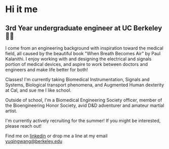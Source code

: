 # Hi it me
## 3rd Year undergraduate engineer at UC Berkeley 🔧🔌

I come from an engineering background with inspiration toward the medical field, all caused by the beautiful book "When Breath Becomes Air" by Paul Kalanithi. I enjoy working with and designing the electrical and signals portion of medical devices, and aspire to work between doctors and engineers and make life better for both!

Classes! I'm currently taking Biomedical Instrumentation, Signals and Systems, Biological transport phenomena, and Augmented Human dexterity at Cal, and sue me I like school.

Outside of school, I'm a Biomedical Engineering Society officer, member of the Bioengineering Honor Society, avid D&D adventurer and amateur martial artist.

I'm currently actively recruiting for the summer! If you might be interested, please reach out!

Find me on [linkedin](https://linkedin.com/in/yuqing-wang-4150041b9) or drop me a line at my email yuqingwang@berkeley.edu